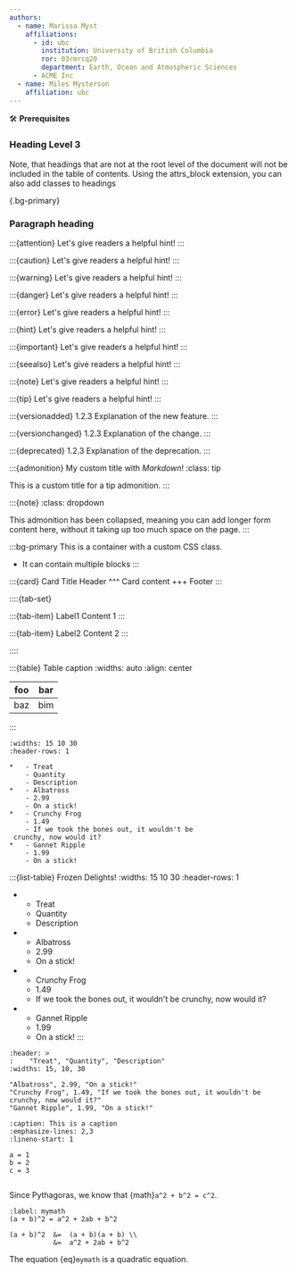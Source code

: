 ```yaml
---
authors:
  - name: Marissa Myst
    affiliations:
      - id: ubc
        institution: University of British Columbia
        ror: 03rmrcq20
        department: Earth, Ocean and Atmospheric Sciences
  	  - ACME Inc
  - name: Miles Mysterson
    affiliation: ubc
---
```


🛠️ **Prerequisites**




### Heading Level 3


Note, that headings that are not at the root level of the document will not be included in the table of contents. Using the attrs_block extension, you can also add classes to headings




{.bg-primary}
### Paragraph heading


:::{attention}
Let's give readers a helpful hint!
:::

:::{caution}
Let's give readers a helpful hint!
:::


:::{warning}
Let's give readers a helpful hint!
:::



:::{danger}
Let's give readers a helpful hint!
:::



:::{error}
Let's give readers a helpful hint!
:::


:::{hint}
Let's give readers a helpful hint!
:::


:::{important}
Let's give readers a helpful hint!
:::



:::{seealso}
Let's give readers a helpful hint!
:::


:::{note}
Let's give readers a helpful hint!
:::


:::{tip}
Let's give readers a helpful hint!
:::


:::{versionadded} 1.2.3
Explanation of the new feature.
:::

:::{versionchanged} 1.2.3
Explanation of the change.
:::

:::{deprecated} 1.2.3
Explanation of the deprecation.
:::


:::{admonition} My custom title with *Markdown*!
:class: tip

This is a custom title for a tip admonition.
:::



:::{note}
:class: dropdown

This admonition has been collapsed,
meaning you can add longer form content here,
without it taking up too much space on the page.
:::



:::bg-primary
This is a container with a custom CSS class.

- It can contain multiple blocks
:::



:::{card} Card Title
Header
^^^
Card content
+++
Footer
:::



::::{tab-set}

:::{tab-item} Label1
Content 1
:::

:::{tab-item} Label2
Content 2
:::

::::



:::{table} Table caption
:widths: auto
:align: center

| foo | bar |
| --- | --- |
| baz | bim |
:::



```{list-table} Frozen Delights!
:widths: 15 10 30
:header-rows: 1

*   - Treat
    - Quantity
    - Description
*   - Albatross
    - 2.99
    - On a stick!
*   - Crunchy Frog
    - 1.49
    - If we took the bones out, it wouldn't be
 crunchy, now would it?
*   - Gannet Ripple
    - 1.99
    - On a stick!
```

:::{list-table} Frozen Delights!
:widths: 15 10 30
:header-rows: 1

*   - Treat
    - Quantity
    - Description
*   - Albatross
    - 2.99
    - On a stick!
*   - Crunchy Frog
    - 1.49
    - If we took the bones out, it wouldn't be
 crunchy, now would it?
*   - Gannet Ripple
    - 1.99
    - On a stick!
:::



```{csv-table} Frozen Delights!
:header: >
:    "Treat", "Quantity", "Description"
:widths: 15, 10, 30

"Albatross", 2.99, "On a stick!"
"Crunchy Frog", 1.49, "If we took the bones out, it wouldn't be crunchy, now would it?"
"Gannet Ripple", 1.99, "On a stick!"
```




```{code-block} python
:caption: This is a caption
:emphasize-lines: 2,3
:lineno-start: 1

a = 1
b = 2
c = 3
```


```{literalinclude} assets/scripts/example.py
```



Since Pythagoras, we know that {math}`a^2 + b^2 = c^2`.

```{math}
:label: mymath
(a + b)^2 = a^2 + 2ab + b^2

(a + b)^2  &=  (a + b)(a + b) \\
           &=  a^2 + 2ab + b^2
```

The equation {eq}`mymath` is a quadratic equation.
